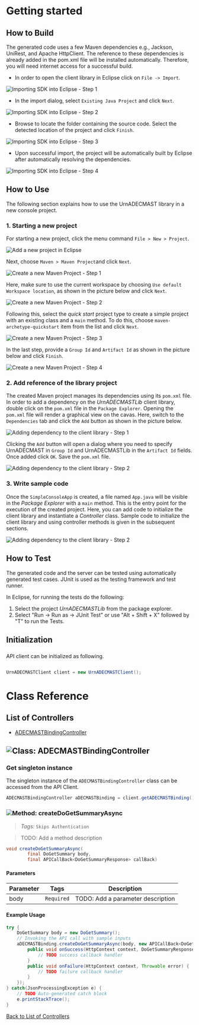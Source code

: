 # Getting started

## How to Build

The generated code uses a few Maven dependencies e.g., Jackson, UniRest,
and Apache HttpClient. The reference to these dependencies is already
added in the pom.xml file will be installed automatically. Therefore,
you will need internet access for a successful build.

* In order to open the client library in Eclipse click on ``` File -> Import ```.

![Importing SDK into Eclipse - Step 1](https://apidocs.io/illustration/java?step=import0&workspaceFolder=urn%3AADEC_MAST-Java&workspaceName=UrnADECMAST&projectName=UrnADECMASTLib&rootNamespace=edu4547.stsci.faxafloi)

* In the import dialog, select ``` Existing Java Project ``` and click ``` Next ```.

![Importing SDK into Eclipse - Step 2](https://apidocs.io/illustration/java?step=import1&workspaceFolder=urn%3AADEC_MAST-Java&workspaceName=UrnADECMAST&projectName=UrnADECMASTLib&rootNamespace=edu4547.stsci.faxafloi)

* Browse to locate the folder containing the source code. Select the detected location of the project and click ``` Finish ```.

![Importing SDK into Eclipse - Step 3](https://apidocs.io/illustration/java?step=import2&workspaceFolder=urn%3AADEC_MAST-Java&workspaceName=UrnADECMAST&projectName=UrnADECMASTLib&rootNamespace=edu4547.stsci.faxafloi)

* Upon successful import, the project will be automatically built by Eclipse after automatically resolving the dependencies.

![Importing SDK into Eclipse - Step 4](https://apidocs.io/illustration/java?step=import3&workspaceFolder=urn%3AADEC_MAST-Java&workspaceName=UrnADECMAST&projectName=UrnADECMASTLib&rootNamespace=edu4547.stsci.faxafloi)

## How to Use

The following section explains how to use the UrnADECMAST library in a new console project.

### 1. Starting a new project

For starting a new project, click the menu command ``` File > New > Project ```.

![Add a new project in Eclipse](https://apidocs.io/illustration/java?step=createNewProject0&workspaceFolder=urn%3AADEC_MAST-Java&workspaceName=UrnADECMAST&projectName=UrnADECMASTLib&rootNamespace=edu4547.stsci.faxafloi)

Next, choose ``` Maven > Maven Project ```and click ``` Next ```.

![Create a new Maven Project - Step 1](https://apidocs.io/illustration/java?step=createNewProject1&workspaceFolder=urn%3AADEC_MAST-Java&workspaceName=UrnADECMAST&projectName=UrnADECMASTLib&rootNamespace=edu4547.stsci.faxafloi)

Here, make sure to use the current workspace by choosing ``` Use default Workspace location ```, as shown in the picture below and click ``` Next ```.

![Create a new Maven Project - Step 2](https://apidocs.io/illustration/java?step=createNewProject2&workspaceFolder=urn%3AADEC_MAST-Java&workspaceName=UrnADECMAST&projectName=UrnADECMASTLib&rootNamespace=edu4547.stsci.faxafloi)

Following this, select the *quick start* project type to create a simple project with an existing class and a ``` main ``` method. To do this, choose ``` maven-archetype-quickstart ``` item from the list and click ``` Next ```.

![Create a new Maven Project - Step 3](https://apidocs.io/illustration/java?step=createNewProject3&workspaceFolder=urn%3AADEC_MAST-Java&workspaceName=UrnADECMAST&projectName=UrnADECMASTLib&rootNamespace=edu4547.stsci.faxafloi)

In the last step, provide a ``` Group Id ``` and ``` Artifact Id ``` as shown in the picture below and click ``` Finish ```.

![Create a new Maven Project - Step 4](https://apidocs.io/illustration/java?step=createNewProject4&workspaceFolder=urn%3AADEC_MAST-Java&workspaceName=UrnADECMAST&projectName=UrnADECMASTLib&rootNamespace=edu4547.stsci.faxafloi)

### 2. Add reference of the library project

The created Maven project manages its dependencies using its ``` pom.xml ``` file. In order to add a dependency on the *UrnADECMASTLib* client library, double click on the ``` pom.xml ``` file in the ``` Package Explorer ```. Opening the ``` pom.xml ``` file will render a graphical view on the cavas. Here, switch to the ``` Dependencies ``` tab and click the ``` Add ``` button as shown in the picture below.

![Adding dependency to the client library - Step 1](https://apidocs.io/illustration/java?step=testProject0&workspaceFolder=urn%3AADEC_MAST-Java&workspaceName=UrnADECMAST&projectName=UrnADECMASTLib&rootNamespace=edu4547.stsci.faxafloi)

Clicking the ``` Add ``` button will open a dialog where you need to specify UrnADECMAST in ``` Group Id ``` and UrnADECMASTLib in the ``` Artifact Id ``` fields. Once added click ``` OK ```. Save the ``` pom.xml ``` file.

![Adding dependency to the client library - Step 2](https://apidocs.io/illustration/java?step=testProject1&workspaceFolder=urn%3AADEC_MAST-Java&workspaceName=UrnADECMAST&projectName=UrnADECMASTLib&rootNamespace=edu4547.stsci.faxafloi)

### 3. Write sample code

Once the ``` SimpleConsoleApp ``` is created, a file named ``` App.java ``` will be visible in the *Package Explorer* with a ``` main ``` method. This is the entry point for the execution of the created project.
Here, you can add code to initialize the client library and instantiate a *Controller* class. Sample code to initialize the client library and using controller methods is given in the subsequent sections.

![Adding dependency to the client library - Step 2](https://apidocs.io/illustration/java?step=testProject2&workspaceFolder=urn%3AADEC_MAST-Java&workspaceName=UrnADECMAST&projectName=UrnADECMASTLib&rootNamespace=edu4547.stsci.faxafloi)

## How to Test

The generated code and the server can be tested using automatically generated test cases. 
JUnit is used as the testing framework and test runner.

In Eclipse, for running the tests do the following:

1. Select the project *UrnADECMASTLib* from the package explorer.
2. Select "Run -> Run as -> JUnit Test" or use "Alt + Shift + X" followed by "T" to run the Tests.

## Initialization

### 

API client can be initialized as following.

```java

UrnADECMASTClient client = new UrnADECMASTClient();
```


# Class Reference

## <a name="list_of_controllers"></a>List of Controllers

* [ADECMASTBindingController](#adecmast_binding_controller)

## <a name="adecmast_binding_controller"></a>![Class: ](https://apidocs.io/img/class.png "edu4547.stsci.faxafloi.controllers.ADECMASTBindingController") ADECMASTBindingController

### Get singleton instance

The singleton instance of the ``` ADECMASTBindingController ``` class can be accessed from the API Client.

```java
ADECMASTBindingController aDECMASTBinding = client.getADECMASTBinding();
```

### <a name="create_do_get_summary_async"></a>![Method: ](https://apidocs.io/img/method.png "edu4547.stsci.faxafloi.controllers.ADECMASTBindingController.createDoGetSummaryAsync") createDoGetSummaryAsync

> *Tags:*  ``` Skips Authentication ``` 

> TODO: Add a method description


```java
void createDoGetSummaryAsync(
        final DoGetSummary body,
        final APICallBack<DoGetSummaryResponse> callBack)
```

#### Parameters

| Parameter | Tags | Description |
|-----------|------|-------------|
| body |  ``` Required ```  | TODO: Add a parameter description |


#### Example Usage

```java
try {
    DoGetSummary body = new DoGetSummary();
    // Invoking the API call with sample inputs
    aDECMASTBinding.createDoGetSummaryAsync(body, new APICallBack<DoGetSummaryResponse>() {
        public void onSuccess(HttpContext context, DoGetSummaryResponse response) {
            // TODO success callback handler
        }
        public void onFailure(HttpContext context, Throwable error) {
            // TODO failure callback handler
        }
    });
} catch(JsonProcessingException e) {
    // TODO Auto-generated catch block
    e.printStackTrace();
}
```


[Back to List of Controllers](#list_of_controllers)




